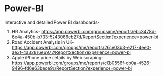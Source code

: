 # Power-BI
Interactive and detailed Power BI dashboards-
1. HR Analytics- https://app.powerbi.com/groups/me/reports/ebc3478d-6e4a-450b-b733-5243066eb27d/ReportSection?experience=power-bi
2. Road Accident Analysis in UK- https://app.powerbi.com/groups/me/reports/26ce03b3-e217-4ee0-ae3f-4a32816e6972/ReportSection?experience=power-bi
3. Apple iPhone price details by Web scraping- https://app.powerbi.com/groups/me/reports/c0b0556f-cb0a-4526-9496-fd6e63bece9c/ReportSection?experience=power-bi
